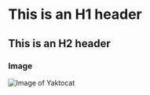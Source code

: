 # This is an H1 header
## This is an H2 header

### Image
![Image of Yaktocat](https://octodex.github.com/images/yaktocat.png)
